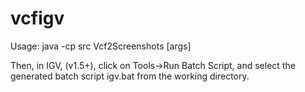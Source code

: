 # vcfigv

Usage: java -cp src Vcf2Screenshots [args]

Then, in IGV, (v1.5+), click on Tools->Run Batch Script, and select the generated batch script igv.bat from the working directory.
